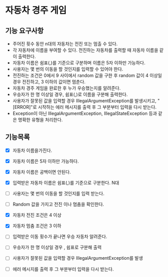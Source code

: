# 자동차 경주 게임

## 기능 요구사항
- 주어진 횟수 동안 n대의 자동차는 전진 또는 멈출 수 있다.
- 각 자동차에 이름을 부여할 수 있다. 전진하는 자동차를 출력할 때 자동차 이름을 같이 출력한다.
- 자동차 이름은 쉼표(,)를 기준으로 구분하며 이름은 5자 이하만 가능하다.
- 사용자는 몇 번의 이동을 할 것인지를 입력할 수 있어야 한다.
- 전진하는 조건은 0에서 9 사이에서 random 값을 구한 후 random 값이 4 이상일 경우 전진하고, 3 이하의 값이면 멈춘다.
- 자동차 경주 게임을 완료한 후 누가 우승했는지를 알려준다.
- 우승자가 한 명 이상일 경우, 쉼표(,)로 이름을 구분해 출력한다.
- 사용자가 잘못된 값을 입력할 경우 IllegalArgumentException를 발생시키고, "[ERROR]"로 시작하는 에러 메시지를 출력 후 그 부분부터 입력을 다시 받는다.
- Exception이 아닌 IllegalArgumentException, IllegalStateException 등과 같은 명확한 유형을 처리한다.


## 기능목록
- [x] 자동차 이름을가진다.
- [x] 자동차 이름은 5자 이하만 가능하다.
- [x] 자동차 이름은 공백이면 안된다.
- [x] 입력받은 자동차 이름은 쉼표(,)를 기준으로 구분한다. N대
- [ ] 사용자는 몇 번의 이동을 할 것인지를 입력 받는다.
- [ ] Random 값을 가지고 전진 이나 멈춤을 확인한다.
- [x] 자동차 전진 조건은 4 이상
- [x] 자동차 멈춤 조건은 3 이하
- [ ] 입력받은 이동 횟수가 끝나면 우승 자동차 알려준다.
- [ ] 우승자가 한 명 이상일 경우 , 쉼표로 구분해 출력
- [ ] 사용자가 잘못된 값을 입력할 경우 IllegalArgumentException를 발생
- [ ] 에러 메시지를 출력 후 그 부분부터 입력을 다시 받는다.




